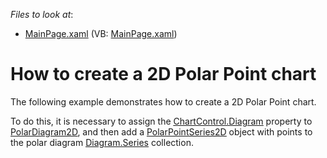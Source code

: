 <!-- default file list -->
*Files to look at*:

* [MainPage.xaml](./CS/PolarPointSeries/MainPage.xaml) (VB: [MainPage.xaml](./VB/PolarPointSeries/MainPage.xaml))
<!-- default file list end -->
# How to create a 2D Polar Point chart


<p>The following example demonstrates how to create a 2D Polar Point chart.</p><p>To do this, it is necessary to assign the <a href="http://documentation.devexpress.com/#Silverlight/DevExpressXpfChartsChartControl_Diagramtopic"><u>ChartControl.Diagram</u></a> property to <a href="http://documentation.devexpress.com/#Silverlight/clsDevExpressXpfChartsPolarDiagram2Dtopic"><u>PolarDiagram2D</u></a>,  and then add a <a href="http://documentation.devexpress.com/#Silverlight/clsDevExpressXpfChartsPolarPointSeries2Dtopic"><u>PolarPointSeries2D</u></a> object with points to the polar diagram <a href="http://documentation.devexpress.com/#Silverlight/DevExpressXpfChartsDiagram_Seriestopic"><u>Diagram.Series</u></a> collection. </p><br />
<br />
<br />


<br/>


